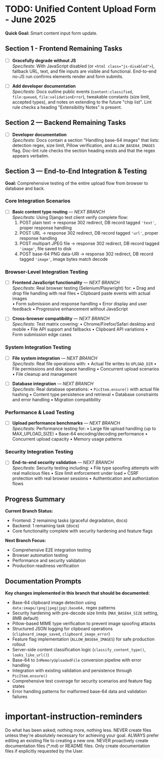 # TODO: Unified Content Upload Form - June 2025

**Quick Goal:** Smart content input form update.

## Section 1 - Frontend Remaining Tasks

- [ ] **Gracefully degrade without JS**  
  *Spec/tests*: With JavaScript disabled (or `<html class="js-disabled">`), fallback URL, text, and file inputs are visible and functional. End-to-end no-JS run confirms elements render and form submits.

- [ ] **Add developer documentation**  
  *Spec/tests*: Docs outline public events (`content:classified`, `file:queued`, `file:validationError`), tweakable constants (size limit, accepted types), and notes on extending to the future "chip list". Lint rule checks a heading "Extensibility Notes" is present.

## Section 2 — Backend Remaining Tasks

- [ ] **Developer documentation**  
  *Spec/tests*: Docs contain a section "Handling base-64 images" that lists: detection regex, size limit, Pillow verification, and `ALLOW_BASE64_IMAGES` flag. Doc-lint rule checks the section heading exists and that the regex appears verbatim.

## Section 3 — End-to-End Integration & Testing

**Goal:** Comprehensive testing of the entire upload flow from browser to database and back.

### Core Integration Scenarios

- [ ] **Basic content type routing** — *NEXT BRANCH*  
  *Spec/tests*: Using Django test client verify complete flow:  
  1. POST plain text → response 302 redirect, DB record tagged `'text'`, proper response handling
  2. POST URL → response 302 redirect, DB record tagged `'url'`, proper response handling  
  3. POST multipart JPEG file → response 302 redirect, DB record tagged `'image'`, file saved to disk
  4. POST base-64 PNG data-URI → response 302 redirect, DB record tagged `'image'`, image bytes match decode

### Browser-Level Integration Testing

- [ ] **Frontend JavaScript functionality** — *NEXT BRANCH*  
  *Spec/tests*: Real browser testing (Selenium/Playwright) for:
  • Drag and drop file handling with real files
  • Clipboard paste events with actual images  
  • Form submission and response handling
  • Error display and user feedback
  • Progressive enhancement without JavaScript

- [ ] **Cross-browser compatibility** — *NEXT BRANCH*  
  *Spec/tests*: Test matrix covering:
  • Chrome/Firefox/Safari desktop and mobile
  • File API support and fallbacks
  • Clipboard API variations
  • Form submission edge cases

### System Integration Testing

- [ ] **File system integration** — *NEXT BRANCH*  
  *Spec/tests*: Real file operations with:
  • Actual file writes to `UPLOAD_DIR`
  • File permissions and disk space handling
  • Concurrent upload scenarios
  • File cleanup and management

- [ ] **Database integration** — *NEXT BRANCH*  
  *Spec/tests*: Real database operations:
  • `PicItem.ensure()` with actual file hashing
  • Content type persistence and retrieval
  • Database constraints and error handling
  • Migration compatibility

### Performance & Load Testing

- [ ] **Upload performance benchmarks** — *NEXT BRANCH*  
  *Spec/tests*: Performance testing for:
  • Large file upload handling (up to MAX_UPLOAD_SIZE)
  • Base-64 encoding/decoding performance
  • Concurrent upload capacity
  • Memory usage patterns

### Security Integration Testing

- [ ] **End-to-end security validation** — *NEXT BRANCH*  
  *Spec/tests*: Security testing including:
  • File type spoofing attempts with real malicious files
  • Size limit enforcement under load
  • CSRF protection with real browser sessions
  • Authentication and authorization flows

## Progress Summary

**Current Branch Status:**
- Frontend: 2 remaining tasks (graceful degradation, docs)
- Backend: 1 remaining task (docs)  
- Core functionality complete with security hardening and feature flags

**Next Branch Focus:**
- Comprehensive E2E integration testing
- Browser automation testing
- Performance and security validation
- Production readiness verification

## Documentation Prompts

**Key changes implemented in this branch that should be documented:**

- Base-64 clipboard image detection using `data:image/(png|jpeg|jpg);base64,` regex patterns
- Security hardening with pre-decode size limits (`MAX_BASE64_SIZE` setting, 8MB default)
- Pillow-based MIME type verification to prevent image spoofing attacks
- Structured JSON logging for clipboard operations (`clipboard_image_saved`, `clipboard_image_error`)
- Feature flag implementation (`ALLOW_BASE64_IMAGES`) for safe production rollout
- Server-side content classification logic (`classify_content_type()`, `looks_like_url()`)
- Base-64 to `InMemoryUploadedFile` conversion pipeline with error handling
- Integration with existing validation and persistence through `PicItem.ensure()`
- Comprehensive test coverage for security scenarios and feature flag states
- Error handling patterns for malformed base-64 data and validation failures

# important-instruction-reminders
Do what has been asked; nothing more, nothing less.
NEVER create files unless they're absolutely necessary for achieving your goal.
ALWAYS prefer editing an existing file to creating a new one.
NEVER proactively create documentation files (*.md) or README files. Only create documentation files if explicitly requested by the User.
